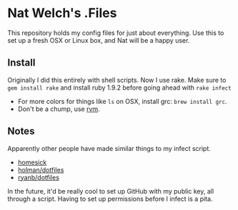 # Nat Welch's .Files

This repository holds my config files for just about everything. Use this to set up a fresh OSX or Linux box, and Nat will be a happy user.

## Install

Originally I did this entirely with shell scripts. Now I use rake. Make sure to `gem install rake` and install ruby 1.9.2 before going ahead with `rake infect`

 * For more colors for things like `ls` on OSX, install grc: `brew install grc`.
 * Don't be a chump, use [rvm](http://rvm.beginrescueend.com).

## Notes

Apparently other people have made similar things to my infect script.

 * [homesick](https://github.com/technicalpickles/homesick)
 * [holman/dotfiles](https://github.com/holman/dotfiles)
 * [ryanb/dotfiles](https://github.com/ryanb/dotfiles)

In the future, it'd be really cool to set up GitHub with my public key, all through a script. Having to set up permissions before I infect is a pita.
